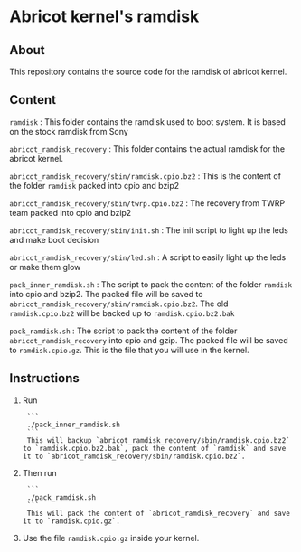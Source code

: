 # Abricot kernel's ramdisk

## About

This repository contains the source code for the ramdisk of abricot kernel.


## Content

`ramdisk` :	This folder contains the ramdisk used to boot system. It is based on the stock ramdisk from Sony

`abricot_ramdisk_recovery` :	This folder contains the actual ramdisk for the abricot kernel.

`abricot_ramdisk_recovery/sbin/ramdisk.cpio.bz2` :	This is the content of the folder `ramdisk` packed into cpio and bzip2

`abricot_ramdisk_recovery/sbin/twrp.cpio.bz2` :	The recovery from TWRP team packed into cpio and bzip2

`abricot_ramdisk_recovery/sbin/init.sh` :	The init script to light up the leds and make boot decision

`abricot_ramdisk_recovery/sbin/led.sh` :	A script to easily light up the leds or make them glow

`pack_inner_ramdisk.sh` :	The script to pack the content of the folder `ramdisk` into cpio and bzip2. The packed file will be saved to `abricot_ramdisk_recovery/sbin/ramdisk.cpio.bz2`. The old `ramdisk.cpio.bz2` will be backed up to `ramdisk.cpio.bz2.bak`

`pack_ramdisk.sh` :	The script to pack the content of the folder `abricot_ramdisk_recovery` into cpio and gzip. The packed file will be saved to `ramdisk.cpio.gz`. This is the file that you will use in the kernel.


## Instructions

1. Run

        ```
        ./pack_inner_ramdisk.sh
        ```
        This will backup `abricot_ramdisk_recovery/sbin/ramdisk.cpio.bz2` to `ramdisk.cpio.bz2.bak`, pack the content of `ramdisk` and save it to `abricot_ramdisk_recovery/sbin/ramdisk.cpio.bz2`.
2. Then run

        ```
        ./pack_ramdisk.sh
        ```
        This will pack the content of `abricot_ramdisk_recovery` and save it to `ramdisk.cpio.gz`.
3. Use the file `ramdisk.cpio.gz` inside your kernel.
